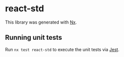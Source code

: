 # react-std

This library was generated with [Nx](https://nx.dev).

## Running unit tests

Run `nx test react-std` to execute the unit tests via [Jest](https://jestjs.io).

